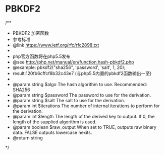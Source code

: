 PBKDF2
=====

/**

* PBKDF2 加密函数
* 参考标准
* @link https://www.ietf.org/rfc/rfc2898.txt
*
* php官方函数将在php5.5发布
* @see http://php.net/manual/en/function.hash-pbkdf2.php
* @example: pbkdf2("sha256", 'password', 'salt', 1, 20);
* result:120fb6cffcf8b32c43e7 (与php5.5内置的pbkdf2函数输出一至)
*
* @param string $algo 			The hash algorithm to use. Recommended: SHA256
* @param string $password 		The password to use for the derivation.
* @param string $salt 			The salt to use for the derivation.
* @param int	 $iterations	The number of internal iterations to perform for the derivation.
* @param int	 $length		The length of the derived key to output. If 0, the length of the supplied algorithm is used.
* @param boolean $raw_output	When set to TRUE, outputs raw binary data. FALSE outputs lowercase hexits.
* @return string

*/
